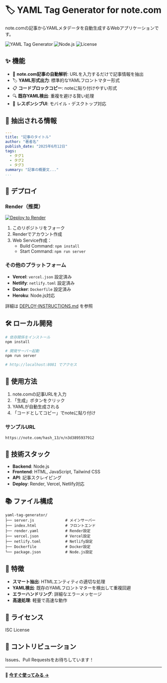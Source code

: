 # 🏷️ YAML Tag Generator for note.com

note.comの記事からYAMLメタデータを自動生成するWebアプリケーションです。

![YAML Tag Generator](https://img.shields.io/badge/Status-Ready_for_Deploy-green)
![Node.js](https://img.shields.io/badge/Node.js-18+-blue)
![License](https://img.shields.io/badge/License-ISC-yellow)

## ✨ 機能

- 📝 **note.com記事の自動解析**: URLを入力するだけで記事情報を抽出
- 🏷️ **YAML形式出力**: 標準的なYAMLフロントマター形式
- 📋 **コードブロックコピー**: noteに貼り付けやすい形式
- 🔍 **既存YAML検出**: 重複を避ける賢い処理
- 📱 **レスポンシブUI**: モバイル・デスクトップ対応

## 🎯 抽出される情報

```yaml
---
title: "記事のタイトル"
author: "著者名"
publish_date: "2025年6月12日"
tags:
  - タグ1
  - タグ2
  - タグ3
summary: "記事の概要文..."
...
```

## 🚀 デプロイ

### Render（推奨）
[![Deploy to Render](https://render.com/images/deploy-to-render-button.svg)](https://render.com)

1. このリポジトリをフォーク
2. Renderでアカウント作成
3. Web Service作成：
   - Build Command: `npm install`
   - Start Command: `npm run server`

### その他のプラットフォーム

- **Vercel**: `vercel.json` 設定済み
- **Netlify**: `netlify.toml` 設定済み
- **Docker**: `Dockerfile` 設定済み
- **Heroku**: Node.js対応

詳細は [DEPLOY-INSTRUCTIONS.md](./DEPLOY-INSTRUCTIONS.md) を参照

## 🛠️ ローカル開発

```bash
# 依存関係をインストール
npm install

# 開発サーバー起動
npm run server

# http://localhost:8081 でアクセス
```

## 📖 使用方法

1. note.comの記事URLを入力
2. 「生成」ボタンをクリック
3. YAMLが自動生成される
4. 「コードとしてコピー」でnoteに貼り付け

### サンプルURL
```
https://note.com/hash_13/n/n3d3895937912
```

## 🔧 技術スタック

- **Backend**: Node.js
- **Frontend**: HTML, JavaScript, Tailwind CSS
- **API**: 記事スクレイピング
- **Deploy**: Render, Vercel, Netlify対応

## 📚 ファイル構成

```
yaml-tag-generator/
├── server.js              # メインサーバー
├── index.html             # フロントエンド
├── render.yaml            # Render設定
├── vercel.json            # Vercel設定
├── netlify.toml           # Netlify設定
├── Dockerfile             # Docker設定
└── package.json           # Node.js設定
```

## 🎨 特徴

- **スマート抽出**: HTMLエンティティの適切な処理
- **YAML検出**: 既存のYAMLフロントマターを検出して重複回避
- **エラーハンドリング**: 詳細なエラーメッセージ
- **高速処理**: 軽量で高速な動作

## 📄 ライセンス

ISC License

## 🤝 コントリビューション

Issues、Pull Requestsをお待ちしています！

---

**🎉 [今すぐ使ってみる →](https://yaml-tag-generator.onrender.com)**